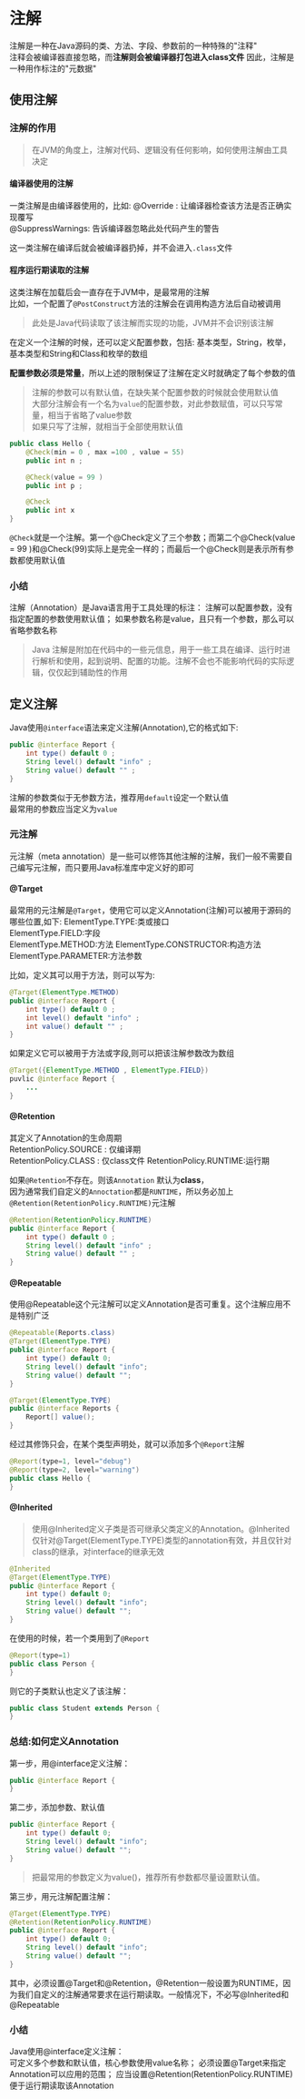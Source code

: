 # 注解  
注解是一种在Java源码的类、方法、字段、参数前的一种特殊的"注释"  
注释会被编译器直接忽略，而**注解则会被编译器打包进入class文件** 
因此，注解是一种用作标注的"元数据"  

## 使用注解 

### 注解的作用  
> 在JVM的角度上，注解对代码、逻辑没有任何影响，如何使用注解由工具决定   

#### 编译器使用的注解   
一类注解是由编译器使用的，比如:
@Override : 让编译器检查该方法是否正确实现覆写  
@SuppressWarnings: 告诉编译器忽略此处代码产生的警告 

这一类注解在编译后就会被编译器扔掉，并不会进入```.class```文件  

#### 程序运行期读取的注解   
这类注解在加载后会一直存在于JVM中，是最常用的注解   
比如，一个配置了```@PostConstruct```方法的注解会在调用构造方法后自动被调用  
> 此处是Java代码读取了该注解而实现的功能，JVM并不会识别该注解   

在定义一个注解的时候，还可以定义配置参数，包括: 
基本类型，String，枚举，基本类型和String和Class和枚举的数组 

**配置参数必须是常量**，所以上述的限制保证了注解在定义时就确定了每个参数的值    
> 注解的参数可以有默认值，在缺失某个配置参数的时候就会使用默认值    
大部分注解会有一个名为```value```的配置参数，对此参数赋值，可以只写常量，相当于省略了value参数  
如果只写了注解，就相当于全部使用默认值  

```java
public class Hello {
    @Check(min = 0 , max =100 , value = 55)
    public int n ;

    @Check(value = 99 )
    public int p ; 

    @Check 
    public int x
}
``` 

```@Check```就是一个注解。第一个@Check定义了三个参数；而第二个@Check(value = 99 )和@Check(99)实际上是完全一样的；而最后一个@Check则是表示所有参数都使用默认值   

### 小结    
注解（Annotation）是Java语言用于工具处理的标注：
注解可以配置参数，没有指定配置的参数使用默认值；
如果参数名称是value，且只有一个参数，那么可以省略参数名称   
> Java 注解是附加在代码中的一些元信息，用于一些工具在编译、运行时进行解析和使用，起到说明、配置的功能。注解不会也不能影响代码的实际逻辑，仅仅起到辅助性的作用   

## 定义注解 
Java使用```@interface```语法来定义注解(Annotation),它的格式如下:    
```java
public @interface Report {
    int type() default 0 ;
    String level() default "info" ; 
    String value() default "" ; 
}
``` 
注解的参数类似于无参数方法，推荐用```default```设定一个默认值   
最常用的参数应当定义为```value```

### 元注解  
元注解（meta annotation）是一些可以修饰其他注解的注解，我们一般不需要自己编写元注解，而只要用Java标准库中定义好的即可   

#### @Target
最常用的元注解是```@Target```，使用它可以定义Annotation(注解)可以被用于源码的哪些位置,如下: 
ElementType.TYPE:类或接口   
ElementType.FIELD:字段  
ElementType.METHOD:方法 
ElementType.CONSTRUCTOR:构造方法    
ElementType.PARAMETER:方法参数  

比如，定义其可以用于方法，则可以写为:   
```java
@Target(ElementType.METHOD)
public @interface Report {
    int type() default 0 ;
    int level() default "info" ;
    int value() default "" ;
}
``` 
如果定义它可以被用于方法或字段,则可以把该注解参数改为数组
```java
@Target({ElementType.METHOD , ElementType.FIELD})
puvlic @interface Report {
    ...
}
```

#### @Retention 
其定义了Annotation的生命周期    
RetentionPolicy.SOURCE : 仅编译期   
RetentionPolicy.CLASS : 仅class文件 
RetentionPolicy.RUNTIME:运行期  

如果```@Retention```不存在。则该```Annotation``` 默认为**class**，  
因为通常我们自定义的```Annoctation```都是```RUNTIME```，所以务必加上```@Retention(RetentionPolicy.RUNTIME)```元注解 
```Java
@Retention(RetentionPolicy.RUNTIME)
public @interface Report {
    int type() default 0 ;
    String level() default "info" ; 
    String value() default "" ; 
}
```

#### @Repeatable 
使用@Repeatable这个元注解可以定义Annotation是否可重复。这个注解应用不是特别广泛     
```java
@Repeatable(Reports.class)
@Target(ElementType.TYPE)
public @interface Report {
    int type() default 0;
    String level() default "info";
    String value() default "";
}

@Target(ElementType.TYPE)
public @interface Reports {
    Report[] value();
}
```

经过其修饰只会，在某个类型声明处，就可以添加多个```@Report```注解   
```java
@Report(type=1, level="debug")
@Report(type=2, level="warning")
public class Hello {
}
```

#### @Inherited
> 使用@Inherited定义子类是否可继承父类定义的Annotation。@Inherited仅针对@Target(ElementType.TYPE)类型的annotation有效，并且仅针对class的继承，对interface的继承无效 

```java
@Inherited
@Target(ElementType.TYPE)
public @interface Report {
    int type() default 0;
    String level() default "info";
    String value() default "";
}
``` 

在使用的时候，若一个类用到了```@Report```   
```java
@Report(type=1)
public class Person {
}
```

则它的子类默认也定义了该注解：  
```Java
public class Student extends Person {
}
``` 

### 总结:如何定义Annotation 
第一步，用@interface定义注解：  
```java
public @interface Report {
}
``` 

第二步，添加参数、默认值    
```java
public @interface Report {
    int type() default 0;
    String level() default "info";
    String value() default "";
}
``` 
> 把最常用的参数定义为value()，推荐所有参数都尽量设置默认值。   

第三步，用元注解配置注解：  
```java
@Target(ElementType.TYPE)
@Retention(RetentionPolicy.RUNTIME)
public @interface Report {
    int type() default 0;
    String level() default "info";
    String value() default "";
}
``` 
其中，必须设置@Target和@Retention，@Retention一般设置为RUNTIME，因为我们自定义的注解通常要求在运行期读取。一般情况下，不必写@Inherited和@Repeatable 

### 小结    
Java使用@interface定义注解：    
可定义多个参数和默认值，核心参数使用value名称； 
必须设置@Target来指定Annotation可以应用的范围； 
应当设置@Retention(RetentionPolicy.RUNTIME)便于运行期读取该Annotation   